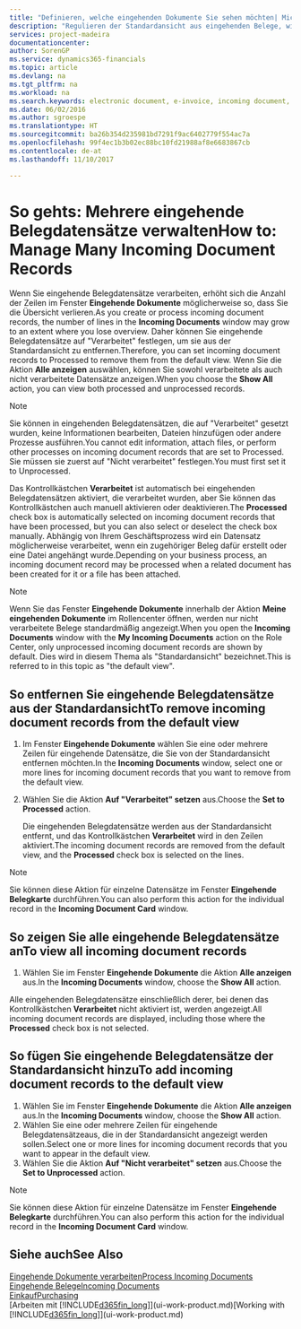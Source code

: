 ```yaml
---
title: "Definieren, welche eingehenden Dokumente Sie sehen möchten| Microsoft Docs"
description: "Regulieren der Standardansicht aus eingehenden Belege, wie Erechnungen, um die Übersicht verarbeiteten und nicht verarbeiteten Datensätzen zu verbessern."
services: project-madeira
documentationcenter: 
author: SorenGP
ms.service: dynamics365-financials
ms.topic: article
ms.devlang: na
ms.tgt_pltfrm: na
ms.workload: na
ms.search.keywords: electronic document, e-invoice, incoming document, OCR, ecommerce, document exchange, import invoice
ms.date: 06/02/2016
ms.author: sgroespe
ms.translationtype: HT
ms.sourcegitcommit: ba26b354d235981bd7291f9ac6402779f554ac7a
ms.openlocfilehash: 99f4ec1b3b02ec88bc10fd21988af8e6683867cb
ms.contentlocale: de-at
ms.lasthandoff: 11/10/2017

---
```

# <a name="how-to-manage-many-incoming-document-records"></a><span data-ttu-id="6ebaa-103">So gehts: Mehrere eingehende Belegdatensätze verwalten</span><span class="sxs-lookup"><span data-stu-id="6ebaa-103">How to: Manage Many Incoming Document Records</span></span>
<span data-ttu-id="6ebaa-104">Wenn Sie eingehende Belegdatensätze verarbeiten, erhöht sich die Anzahl der Zeilen im Fenster **Eingehende Dokumente** möglicherweise so, dass Sie die Übersicht verlieren.</span><span class="sxs-lookup"><span data-stu-id="6ebaa-104">As you create or process incoming document records, the number of lines in the **Incoming Documents** window may grow to an extent where you lose overview.</span></span> <span data-ttu-id="6ebaa-105">Daher können Sie eingehende Belegdatensätze auf "Verarbeitet" festlegen, um sie aus der Standardansicht zu entfernen.</span><span class="sxs-lookup"><span data-stu-id="6ebaa-105">Therefore, you can set incoming document records to Processed to remove them from the default view.</span></span> <span data-ttu-id="6ebaa-106">Wenn Sie die Aktion **Alle anzeigen** auswählen, können Sie sowohl verarbeitete als auch nicht verarbeitete Datensätze anzeigen.</span><span class="sxs-lookup"><span data-stu-id="6ebaa-106">When you choose the **Show All** action, you can view both processed and unprocessed records.</span></span>

> [!NOTE]  
>   <span data-ttu-id="6ebaa-107">Sie können in eingehenden Belegdatensätzen, die auf "Verarbeitet" gesetzt wurden, keine Informationen bearbeiten, Dateien hinzufügen oder andere Prozesse ausführen.</span><span class="sxs-lookup"><span data-stu-id="6ebaa-107">You cannot edit information, attach files, or perform other processes on incoming document records that are set to Processed.</span></span> <span data-ttu-id="6ebaa-108">Sie müssen sie zuerst auf "Nicht verarbeitet" festlegen.</span><span class="sxs-lookup"><span data-stu-id="6ebaa-108">You must first set it to Unprocessed.</span></span>

<span data-ttu-id="6ebaa-109">Das Kontrollkästchen **Verarbeitet** ist automatisch bei eingehenden Belegdatensätzen aktiviert, die verarbeitet wurden, aber Sie können das Kontrollkästchen auch manuell aktivieren oder deaktivieren.</span><span class="sxs-lookup"><span data-stu-id="6ebaa-109">The **Processed** check box is automatically selected on incoming document records that have been processed, but you can also select or deselect the check box manually.</span></span> <span data-ttu-id="6ebaa-110">Abhängig von Ihrem Geschäftsprozess wird ein Datensatz möglicherweise verarbeitet, wenn ein zugehöriger Beleg dafür erstellt oder eine Datei angehängt wurde.</span><span class="sxs-lookup"><span data-stu-id="6ebaa-110">Depending on your business process, an incoming document record may be processed when a related document has been created for it or a file has been attached.</span></span>

> [!NOTE]  
>   <span data-ttu-id="6ebaa-111">Wenn Sie das Fenster **Eingehende Dokumente** innerhalb der Aktion **Meine eingehenden Dokumente** im Rollencenter öffnen, werden nur nicht verarbeitete Belege standardmäßig angezeigt.</span><span class="sxs-lookup"><span data-stu-id="6ebaa-111">When you open the **Incoming Documents** window with the **My Incoming Documents** action on the Role Center, only unprocessed incoming document records are shown by default.</span></span> <span data-ttu-id="6ebaa-112">Dies wird in diesem Thema als "Standardansicht" bezeichnet.</span><span class="sxs-lookup"><span data-stu-id="6ebaa-112">This is referred to in this topic as "the default view".</span></span>

## <a name="to-remove-incoming-document-records-from-the-default-view"></a><span data-ttu-id="6ebaa-113">So entfernen Sie eingehende Belegdatensätze aus der Standardansicht</span><span class="sxs-lookup"><span data-stu-id="6ebaa-113">To remove incoming document records from the default view</span></span>
1. <span data-ttu-id="6ebaa-114">Im Fenster **Eingehende Dokumente** wählen Sie eine oder mehrere Zeilen für eingehende Datensätze, die Sie von der Standardansicht entfernen möchten.</span><span class="sxs-lookup"><span data-stu-id="6ebaa-114">In the **Incoming Documents** window, select one or more lines for incoming document records that you want to remove from the default view.</span></span>
2. <span data-ttu-id="6ebaa-115">Wählen Sie die Aktion **Auf "Verarbeitet" setzen** aus.</span><span class="sxs-lookup"><span data-stu-id="6ebaa-115">Choose the **Set to Processed** action.</span></span>

    <span data-ttu-id="6ebaa-116">Die eingehenden Belegdatensätze werden aus der Standardansicht entfernt, und das Kontrollkästchen **Verarbeitet** wird in den Zeilen aktiviert.</span><span class="sxs-lookup"><span data-stu-id="6ebaa-116">The incoming document records are removed from the default view, and the **Processed** check box is selected on the lines.</span></span>

> [!NOTE]  
>   <span data-ttu-id="6ebaa-117">Sie können diese Aktion für einzelne Datensätze im Fenster **Eingehende Belegkarte** durchführen.</span><span class="sxs-lookup"><span data-stu-id="6ebaa-117">You can also perform this action for the individual record in the **Incoming Document Card** window.</span></span>

## <a name="to-view-all-incoming-document-records"></a><span data-ttu-id="6ebaa-118">So zeigen Sie alle eingehende Belegdatensätze an</span><span class="sxs-lookup"><span data-stu-id="6ebaa-118">To view all incoming document records</span></span>
1. <span data-ttu-id="6ebaa-119">Wählen Sie im Fenster **Eingehende Dokumente** die Aktion **Alle anzeigen** aus.</span><span class="sxs-lookup"><span data-stu-id="6ebaa-119">In the **Incoming Documents** window, choose the **Show All** action.</span></span>

<span data-ttu-id="6ebaa-120">Alle eingehenden Belegdatensätze einschließlich derer, bei denen das Kontrollkästchen **Verarbeitet** nicht aktiviert ist, werden angezeigt.</span><span class="sxs-lookup"><span data-stu-id="6ebaa-120">All incoming document records are displayed, including those where the **Processed** check box is not selected.</span></span>

## <a name="to-add-incoming-document-records-to-the-default-view"></a><span data-ttu-id="6ebaa-121">So fügen Sie eingehende Belegdatensätze der Standardansicht hinzu</span><span class="sxs-lookup"><span data-stu-id="6ebaa-121">To add incoming document records to the default view</span></span>
1. <span data-ttu-id="6ebaa-122">Wählen Sie im Fenster **Eingehende Dokumente** die Aktion **Alle anzeigen** aus.</span><span class="sxs-lookup"><span data-stu-id="6ebaa-122">In the **Incoming Documents** window, choose the **Show All** action.</span></span>
2. <span data-ttu-id="6ebaa-123">Wählen Sie eine oder mehrere Zeilen für eingehende Belegdatensätzeaus, die in der Standardansicht angezeigt werden sollen.</span><span class="sxs-lookup"><span data-stu-id="6ebaa-123">Select one or more lines for incoming document records that you want to appear in the default view.</span></span>
3. <span data-ttu-id="6ebaa-124">Wählen Sie die Aktion **Auf "Nicht verarbeitet" setzen** aus.</span><span class="sxs-lookup"><span data-stu-id="6ebaa-124">Choose the **Set to Unprocessed** action.</span></span>  

> [!NOTE]  
>   <span data-ttu-id="6ebaa-125">Sie können diese Aktion für einzelne Datensätze im Fenster **Eingehende Belegkarte** durchführen.</span><span class="sxs-lookup"><span data-stu-id="6ebaa-125">You can also perform this action for the individual record in the **Incoming Document Card** window.</span></span>

## <a name="see-also"></a><span data-ttu-id="6ebaa-126">Siehe auch</span><span class="sxs-lookup"><span data-stu-id="6ebaa-126">See Also</span></span>
[<span data-ttu-id="6ebaa-127">Eingehende Dokumente verarbeiten</span><span class="sxs-lookup"><span data-stu-id="6ebaa-127">Process Incoming Documents</span></span>](across-process-income-documents.md)  
[<span data-ttu-id="6ebaa-128">Eingehende Belege</span><span class="sxs-lookup"><span data-stu-id="6ebaa-128">Incoming Documents</span></span>](across-income-documents.md)  
[<span data-ttu-id="6ebaa-129">Einkauf</span><span class="sxs-lookup"><span data-stu-id="6ebaa-129">Purchasing</span></span>](purchasing-manage-purchasing.md)  
<span data-ttu-id="6ebaa-130">[Arbeiten mit [!INCLUDE[d365fin_long](includes/d365fin_long_md.md)]](ui-work-product.md)</span><span class="sxs-lookup"><span data-stu-id="6ebaa-130">[Working with [!INCLUDE[d365fin_long](includes/d365fin_long_md.md)]](ui-work-product.md)</span></span>

